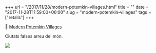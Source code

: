 +++
url = "/2017/11/28/modern-potemkin-villages.html"
title = ""
date = "2017-11-28T11:59:00+00:00"
slug = "modern-potemkin-villages"
tags = ["retalls"]
+++

📎 [Modern Potemkin Villages](http://www.amusingplanet.com/2017/11/modern-potemkin-villages.html)

Ciutats falses arreu del món.

<img src="https://lh3.googleusercontent.com/-tnXRG5PBqvg/Whw2h7ys0sI/AAAAAAABUek/iGl1sC-2Tm0WDQmlIAcQ066scR3CuHXogCHMYCw/gregor-sailer-potemkin-village-32?imgmax=1600" />